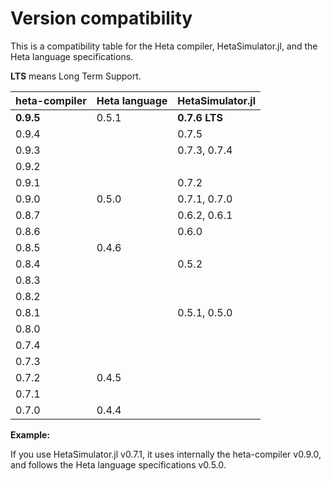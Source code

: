 # Version compatibility

This is a compatibility table for the Heta compiler, HetaSimulator.jl, and the Heta language specifications.

**LTS** means Long Term Support.

| heta-compiler | Heta language | HetaSimulator.jl |
|---------------|---------------|------------------|
| **0.9.5**     | 0.5.1      | **0.7.6 LTS**    |
| 0.9.4         |            | 0.7.5            |
| 0.9.3         |            | 0.7.3, 0.7.4     |
| 0.9.2         |            |                  |
| 0.9.1         |            | 0.7.2            |
| 0.9.0         | 0.5.0      | 0.7.1, 0.7.0     |
| 0.8.7         |            | 0.6.2, 0.6.1     |
| 0.8.6         |            | 0.6.0            |
| 0.8.5         | 0.4.6      |                  |
| 0.8.4         |            | 0.5.2            |
| 0.8.3         |            |                  |
| 0.8.2         |            |                  |
| 0.8.1         |            | 0.5.1, 0.5.0     |
| 0.8.0         |            |                  |
| 0.7.4         |            |                  |
| 0.7.3         |            |                  |
| 0.7.2         | 0.4.5      |                  |
| 0.7.1         |            |                  |
| 0.7.0         | 0.4.4      |                  |

__Example:__

If you use HetaSimulator.jl v0.7.1, it uses internally the heta-compiler v0.9.0, and follows the Heta language specifications v0.5.0.